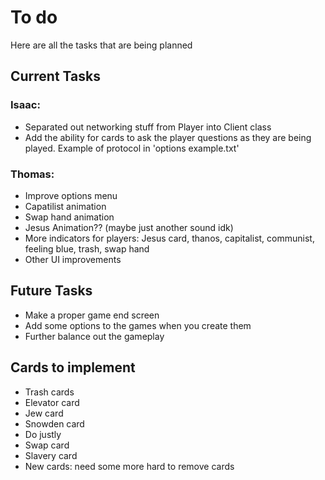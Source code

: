 # To do
Here are all the tasks that are being planned

## Current Tasks

### Isaac:
* Separated out networking stuff from Player into Client class
* Add the ability for cards to ask the player questions as they are being played.
Example of protocol in 'options example.txt'

### Thomas:
* Improve options menu
* Capatilist animation
* Swap hand animation
* Jesus Animation?? (maybe just another sound idk)
* More indicators for players: Jesus card, thanos, capitalist, communist, feeling blue, trash, swap hand
* Other UI improvements

## Future Tasks

* Make a proper game end screen
* Add some options to the games when you create them
* Further balance out the gameplay

## Cards to implement
* Trash cards
* Elevator card
* Jew card
* Snowden card
* Do justly
* Swap card
* Slavery card
* New cards: need some more hard to remove cards
